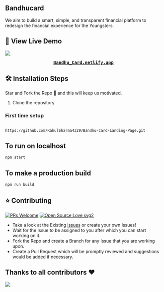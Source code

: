 ## Bandhucard
We aim to build a smart, simple, and transparent financial platform to redesign the financial experience for the Youngsters. 







##  🚀 View Live Demo
<img src="https://img.shields.io/badge/website-up-greene" />
<pre><center><a href="https://subtle-speculoos-e4cab8.netlify.app/"><b>Bandhu_Card.netlify.app</b></a></center></pre>




## 🛠️ Installation Steps
Star and Fork the Repo 🌟 and this will keep us motivated.

1. Clone the repository


### First time setup

```sh

https://github.com/RahulSharma4329/Bandhu-Card-Landing-Page.git

```

## To run on localhost

```sh
npm start
```


## To make a production build 
```sh
npm run build
``` 

## ⭐ Contributing
[![PRs Welcome](https://img.shields.io/badge/PRs-welcome-brightgreen.svg?style=flat-square)](http://makeapullrequest.com)
[![Open Source Love svg2](https://badges.frapsoft.com/os/v2/open-source.svg?v=103)](https://github.com/ellerbrock/open-source-badges/)

- Take a look at the Existing [Issues](https://github.com/RahulSharma4329/Bandhu-Card-Landing-Page) or create your own Issues!
- Wait for the Issue to be assigned to you after which you can start working on it.
- Fork the Repo and create a Branch for any Issue that you are working upon.
- Create a Pull Request which will be promptly reviewed and suggestions would be added if necessary.


## Thanks to all contributors ❤
<a href="https://github.com/RahulSharma4329/Bandhu-Card-Landing-Page/graphs/contributors">
  <img src="https://contrib.rocks/image?repo=RahulSharma4329/Bandhu-Card-Landing-Page" />
</a>

